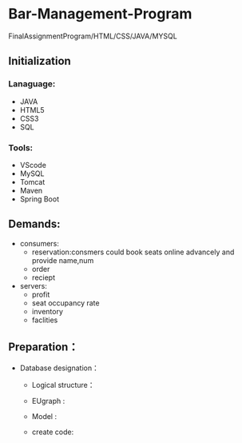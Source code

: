 # Bar-Management-Program
FinalAssignmentProgram/HTML/CSS/JAVA/MYSQL
## Initialization
### Lanaguage:
   * JAVA 
   * HTML5
   * CSS3 
   * SQL 
### Tools:
   * VScode
   * MySQL 
   * Tomcat
   * Maven 
   * Spring Boot
## Demands:  
+ consumers:  
    + reservation:consmers could book seats online advancely and provide name,num
    + order
    + reciept  
+ servers:
    + profit
    + seat occupancy rate
    + inventory
    + faclities
   
## Preparation：  
+ Database designation：  
    + Logical structure：
        
    + EUgraph :
    + Model :
    + create code:
